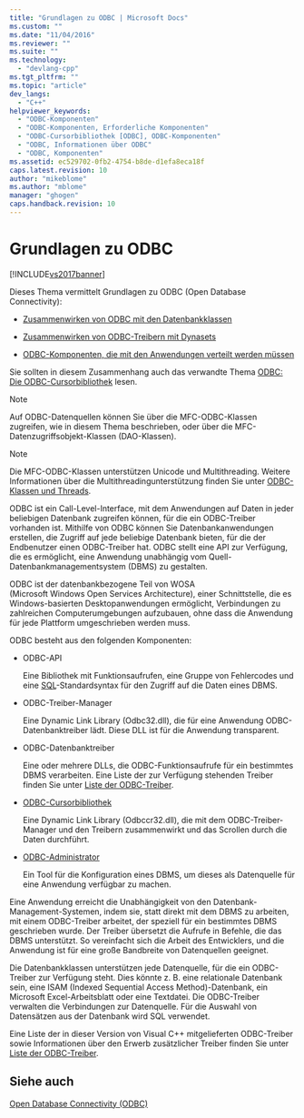```yaml
---
title: "Grundlagen zu ODBC | Microsoft Docs"
ms.custom: ""
ms.date: "11/04/2016"
ms.reviewer: ""
ms.suite: ""
ms.technology: 
  - "devlang-cpp"
ms.tgt_pltfrm: ""
ms.topic: "article"
dev_langs: 
  - "C++"
helpviewer_keywords: 
  - "ODBC-Komponenten"
  - "ODBC-Komponenten, Erforderliche Komponenten"
  - "ODBC-Cursorbibliothek [ODBC], ODBC-Komponenten"
  - "ODBC, Informationen über ODBC"
  - "ODBC, Komponenten"
ms.assetid: ec529702-0fb2-4754-b8de-d1efa8eca18f
caps.latest.revision: 10
author: "mikeblome"
ms.author: "mblome"
manager: "ghogen"
caps.handback.revision: 10
---
```

# Grundlagen zu ODBC
[!INCLUDE[vs2017banner](../../assembler/inline/includes/vs2017banner.md)]

Dieses Thema vermittelt Grundlagen zu ODBC \(Open Database Connectivity\):  
  
-   [Zusammenwirken von ODBC mit den Datenbankklassen](../../data/odbc/odbc-and-the-database-classes.md)  
  
-   [Zusammenwirken von ODBC\-Treibern mit Dynasets](../../data/odbc/odbc-driver-requirements-for-dynasets.md)  
  
-   [ODBC\-Komponenten, die mit den Anwendungen verteilt werden müssen](../../data/odbc/redistributing-odbc-components-to-your-customers.md)  
  
 Sie sollten in diesem Zusammenhang auch das verwandte Thema [ODBC: Die ODBC\-Cursorbibliothek](../../data/odbc/odbc-the-odbc-cursor-library.md) lesen.  
  
> [!NOTE]
>  Auf ODBC\-Datenquellen können Sie über die MFC\-ODBC\-Klassen zugreifen, wie in diesem Thema beschrieben, oder über die MFC\-Datenzugriffsobjekt\-Klassen \(DAO\-Klassen\).  
  
> [!NOTE]
>  Die MFC\-ODBC\-Klassen unterstützen Unicode und Multithreading.  Weitere Informationen über die Multithreadingunterstützung finden Sie unter [ODBC\-Klassen und Threads](../../data/odbc/odbc-classes-and-threads.md).  
  
 ODBC ist ein Call\-Level\-Interface, mit dem Anwendungen auf Daten in jeder beliebigen Datenbank zugreifen können, für die ein ODBC\-Treiber vorhanden ist.  Mithilfe von ODBC können Sie Datenbankanwendungen erstellen, die Zugriff auf jede beliebige Datenbank bieten, für die der Endbenutzer einen ODBC\-Treiber hat.  ODBC stellt eine API zur Verfügung, die es ermöglicht, eine Anwendung unabhängig vom Quell\-Datenbankmanagementsystem \(DBMS\) zu gestalten.  
  
 ODBC ist der datenbankbezogene Teil von WOSA \(Microsoft Windows Open Services Architecture\), einer Schnittstelle, die es Windows\-basierten Desktopanwendungen ermöglicht, Verbindungen zu zahlreichen Computerumgebungen aufzubauen, ohne dass die Anwendung für jede Plattform umgeschrieben werden muss.  
  
 ODBC besteht aus den folgenden Komponenten:  
  
-   ODBC\-API  
  
     Eine Bibliothek mit Funktionsaufrufen, eine Gruppe von Fehlercodes und eine [SQL](../../data/odbc/sql.md)\-Standardsyntax für den Zugriff auf die Daten eines DBMS.  
  
-   ODBC\-Treiber\-Manager  
  
     Eine Dynamic Link Library \(Odbc32.dll\), die für eine Anwendung ODBC\-Datenbanktreiber lädt.  Diese DLL ist für die Anwendung transparent.  
  
-   ODBC\-Datenbanktreiber  
  
     Eine oder mehrere DLLs, die ODBC\-Funktionsaufrufe für ein bestimmtes DBMS verarbeiten.  Eine Liste der zur Verfügung stehenden Treiber finden Sie unter [Liste der ODBC\-Treiber](../../data/odbc/odbc-driver-list.md).  
  
-   [ODBC\-Cursorbibliothek](../../data/odbc/odbc-the-odbc-cursor-library.md)  
  
     Eine Dynamic Link Library \(Odbccr32.dll\), die mit dem ODBC\-Treiber\-Manager und den Treibern zusammenwirkt und das Scrollen durch die Daten durchführt.  
  
-   [ODBC\-Administrator](../../data/odbc/odbc-administrator.md)  
  
     Ein Tool für die Konfiguration eines DBMS, um dieses als Datenquelle für eine Anwendung verfügbar zu machen.  
  
 Eine Anwendung erreicht die Unabhängigkeit von den Datenbank\-Management\-Systemen, indem sie, statt direkt mit dem DBMS zu arbeiten, mit einem ODBC\-Treiber arbeitet, der speziell für ein bestimmtes DBMS geschrieben wurde.  Der Treiber übersetzt die Aufrufe in Befehle, die das DBMS unterstützt. So vereinfacht sich die Arbeit des Entwicklers, und die Anwendung ist für eine große Bandbreite von Datenquellen geeignet.  
  
 Die Datenbankklassen unterstützen jede Datenquelle, für die ein ODBC\-Treiber zur Verfügung steht.  Dies könnte z. B. eine relationale Datenbank sein, eine ISAM \(Indexed Sequential Access Method\)\-Datenbank, ein Microsoft Excel\-Arbeitsblatt oder eine Textdatei.  Die ODBC\-Treiber verwalten die Verbindungen zur Datenquelle. Für die Auswahl von Datensätzen aus der Datenbank wird SQL verwendet.  
  
 Eine Liste der in dieser Version von Visual C\+\+ mitgelieferten ODBC\-Treiber sowie Informationen über den Erwerb zusätzlicher Treiber finden Sie unter [Liste der ODBC\-Treiber](../../data/odbc/odbc-driver-list.md).  
  
## Siehe auch  
 [Open Database Connectivity \(ODBC\)](../../data/odbc/open-database-connectivity-odbc.md)